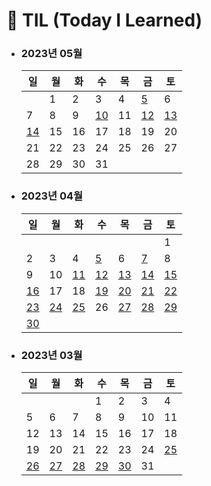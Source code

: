 # 📆 TIL (Today I Learned)

- ### 2023년 05월

  | 일                                                                                 | 월  | 화  | 수                                                                                 | 목  | 금                                                                                 | 토                                                                                 |
  | ---------------------------------------------------------------------------------- | --- | --- | ---------------------------------------------------------------------------------- | --- | ---------------------------------------------------------------------------------- | ---------------------------------------------------------------------------------- |
  |                                                                                    | 1   | 2   | 3                                                                                  | 4   | [5](https://github.com/monsta-zo/Today-I-Learned/blob/main/2023/05/2023-05-05.md)  | 6                                                                                  |
  | 7                                                                                  | 8   | 9   | [10](https://github.com/monsta-zo/Today-I-Learned/blob/main/2023/05/2023-05-10.md) | 11  | [12](https://github.com/monsta-zo/Today-I-Learned/blob/main/2023/05/2023-05-12.md) | [13](https://github.com/monsta-zo/Today-I-Learned/blob/main/2023/05/2023-05-13.md) |
  | [14](https://github.com/monsta-zo/Today-I-Learned/blob/main/2023/05/2023-05-14.md) | 15  | 16  | 17                                                                                 | 18  | 19                                                                                 | 20                                                                                 |
  | 21                                                                                 | 22  | 23  | 24                                                                                 | 25  | 26                                                                                 | 27                                                                                 |
  | 28                                                                                 | 29  | 30  | 31                                                                                 |     |                                                                                    |                                                                                    |

- ### 2023년 04월

  | 일                                                                                 | 월                                                                                 | 화                                                                                 | 수                                                                                 | 목                                                                                 | 금                                                                                 | 토                                                                                 |
  | ---------------------------------------------------------------------------------- | ---------------------------------------------------------------------------------- | ---------------------------------------------------------------------------------- | ---------------------------------------------------------------------------------- | ---------------------------------------------------------------------------------- | ---------------------------------------------------------------------------------- | ---------------------------------------------------------------------------------- |
  |                                                                                    |                                                                                    |                                                                                    |                                                                                    |                                                                                    |                                                                                    | 1                                                                                  |
  | 2                                                                                  | 3                                                                                  | 4                                                                                  | [5](https://github.com/monsta-zo/Today-I-Learned/blob/main/2023/04/2023-04-05.md)  | 6                                                                                  | [7](https://github.com/monsta-zo/Today-I-Learned/blob/main/2023/04/2023-04-07.md)  | 8                                                                                  |
  | 9                                                                                  | 10                                                                                 | [11](https://github.com/monsta-zo/Today-I-Learned/blob/main/2023/04/2023-04-11.md) | [12](https://github.com/monsta-zo/Today-I-Learned/blob/main/2023/04/2023-04-12.md) | [13](https://github.com/monsta-zo/Today-I-Learned/blob/main/2023/04/2023-04-13.md) | [14](https://github.com/monsta-zo/Today-I-Learned/blob/main/2023/04/2023-04-14.md) | [15](https://github.com/monsta-zo/Today-I-Learned/blob/main/2023/04/2023-04-15.md) |
  | [16](https://github.com/monsta-zo/Today-I-Learned/blob/main/2023/04/2023-04-16.md) | 17                                                                                 | 18                                                                                 | [19](https://github.com/monsta-zo/Today-I-Learned/blob/main/2023/04/2023-04-19.md) | [20](https://github.com/monsta-zo/Today-I-Learned/blob/main/2023/04/2023-04-20.md) | [21](https://github.com/monsta-zo/Today-I-Learned/blob/main/2023/04/2023-04-21.md) | [22](https://github.com/monsta-zo/Today-I-Learned/blob/main/2023/04/2023-04-22.md) |
  | [23](https://github.com/monsta-zo/Today-I-Learned/blob/main/2023/04/2023-04-23.md) | [24](https://github.com/monsta-zo/Today-I-Learned/blob/main/2023/04/2023-04-24.md) | [25](https://github.com/monsta-zo/Today-I-Learned/blob/main/2023/04/2023-04-25.md) | 26                                                                                 | [27](https://github.com/monsta-zo/Today-I-Learned/blob/main/2023/04/2023-04-27.md) | [28](https://github.com/monsta-zo/Today-I-Learned/blob/main/2023/04/2023-04-28.md) | [29](https://github.com/monsta-zo/Today-I-Learned/blob/main/2023/04/2023-04-29.md) |
  | [30](https://github.com/monsta-zo/Today-I-Learned/blob/main/2023/04/2023-04-29.md) |                                                                                    |                                                                                    |                                                                                    |                                                                                    |                                                                                    |                                                                                    |

- ### 2023년 03월

  | 일                                                                                 | 월                                                                                 | 화                                                                                 | 수                                                                                 | 목                                                                                 | 금  | 토                                                                                 |
  | ---------------------------------------------------------------------------------- | ---------------------------------------------------------------------------------- | ---------------------------------------------------------------------------------- | ---------------------------------------------------------------------------------- | ---------------------------------------------------------------------------------- | --- | ---------------------------------------------------------------------------------- |
  |                                                                                    |                                                                                    |                                                                                    | 1                                                                                  | 2                                                                                  | 3   | 4                                                                                  |
  | 5                                                                                  | 6                                                                                  | 7                                                                                  | 8                                                                                  | 9                                                                                  | 10  | 11                                                                                 |
  | 12                                                                                 | 13                                                                                 | 14                                                                                 | 15                                                                                 | 16                                                                                 | 17  | 18                                                                                 |
  | 19                                                                                 | 20                                                                                 | 21                                                                                 | 22                                                                                 | 23                                                                                 | 24  | [25](https://github.com/monsta-zo/Today-I-Learned/blob/main/2023/03/2023-03-25.md) |
  | [26](https://github.com/monsta-zo/Today-I-Learned/blob/main/2023/03/2023-03-26.md) | [27](https://github.com/monsta-zo/Today-I-Learned/blob/main/2023/03/2023-03-27.md) | [28](https://github.com/monsta-zo/Today-I-Learned/blob/main/2023/03/2023-03-28.md) | [29](https://github.com/monsta-zo/Today-I-Learned/blob/main/2023/03/2023-03-29.md) | [30](https://github.com/monsta-zo/Today-I-Learned/blob/main/2023/03/2023-03-30.md) | 31  |                                                                                    |
